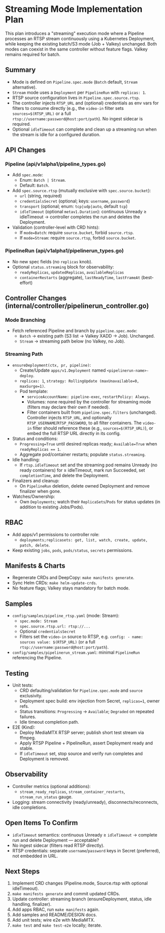 # Streaming Mode Implementation Plan

This plan introduces a "streaming" execution mode where a Pipeline processes an RTSP stream continuously using a Kubernetes Deployment, while keeping the existing batch/S3 mode (Job + Valkey) unchanged. Both modes can coexist in the same controller without feature flags. Valkey remains required for batch.

## Summary
- Mode is defined on `Pipeline.spec.mode` (`Batch` default, `Stream` alternative).
- `Stream` mode uses a `Deployment` per `PipelineRun` with `replicas: 1`.
- RTSP source configuration lives in `Pipeline.spec.source.rtsp`.
- The controller injects `RTSP_URL` and (optional) credentials as env vars for filters to consume directly (e.g., the `video-in` filter sets `sources=$(RTSP_URL)` or a full `rtsp://username:password@host:port/path`). No ingest sidecar is required.
- Optional `idleTimeout` can complete and clean up a streaming run when the stream is idle for a configured duration.

## API Changes

### Pipeline (api/v1alpha1/pipeline_types.go)
- Add `spec.mode`:
  - Enum: `Batch | Stream`.
  - Default: `Batch`.
- Add `spec.source.rtsp` (mutually exclusive with `spec.source.bucket`):
  - `url` (string, required)
  - `credentialsSecret` (optional; keys: `username`, `password`)
  - `transport` (optional; enum: `tcp|udp|auto`, default `tcp`)
  - `idleTimeout` (optional `metav1.Duration`): continuous Unready ≥ idleTimeout → controller completes the run and deletes the Deployment.
- Validation (controller-level with CRD hints):
  - If `mode=Batch`: require `source.bucket`, forbid `source.rtsp`.
  - If `mode=Stream`: require `source.rtsp`, forbid `source.bucket`.

### PipelineRun (api/v1alpha1/pipelinerun_types.go)
- No new spec fields (no `replicas` knob).
- Optional `status.streaming` block for observability:
  - `readyReplicas`, `updatedReplicas`, `availableReplicas`
  - `containerRestarts` (aggregate), `lastReadyTime`, `lastFrameAt` (best-effort)

## Controller Changes (internal/controller/pipelinerun_controller.go)

### Mode Branching
- Fetch referenced Pipeline and branch by `pipeline.spec.mode`:
  - `Batch` → existing path (S3 list → Valkey XADD → Job). Unchanged.
  - `Stream` → streaming path below (no Valkey, no Job).

### Streaming Path
- `ensureDeployment(ctx, pr, pipeline)`:
  - Create/Update `apps/v1.Deployment` named `<pipelinerun-name>-deploy`.
  - `replicas: 1`, `strategy: RollingUpdate (maxUnavailable=0, maxSurge=1)`.
  - Pod template:
    - `serviceAccountName: pipeline-exec`, `restartPolicy: Always`.
    - Volumes: none required by the controller for streaming mode (filters may declare their own if needed).
    - Filter containers built from `pipeline.spec.filters` (unchanged). Controller injects `RTSP_URL`, and optionally `RTSP_USERNAME`/`RTSP_PASSWORD`, to all filter containers. The `video-in` filter should reference these (e.g., `sources=$(RTSP_URL)`), or embed the full RTSP URL directly in its config.
- Status and conditions:
  - `Progressing=True` until desired replicas ready; `Available=True` when `readyReplicas == 1`.
  - Aggregate pod/container restarts; populate `status.streaming`.
- Idle handling:
  - If `rtsp.idleTimeout` set and the streaming pod remains Unready (no ready containers) for ≥ idleTimeout, mark run Succeeded, set `completionTime`, and delete the Deployment.
- Finalizers and cleanup:
  - On `PipelineRun` deletion, delete owned Deployment and remove finalizer when gone.
- Watches/Ownership:
  - Own `Deployments`; watch their `ReplicaSets`/`Pods` for status updates (in addition to existing Jobs/Pods).

## RBAC
- Add apps/v1 permissions to controller role:
  - `deployments;replicasets: get, list, watch, create, update, patch, delete`.
- Keep existing `jobs`, `pods`, `pods/status`, `secrets` permissions.

## Manifests & Charts
- Regenerate CRDs and DeepCopy: `make manifests generate`.
- Sync Helm CRDs: `make helm-update-crds`.
- No feature flags; Valkey stays mandatory for batch mode.

## Samples
- `config/samples/pipeline_rtsp.yaml` (mode: Stream):
  - `spec.mode: Stream`
  - `spec.source.rtsp.url: rtsp://...`
  - Optional `credentialsSecret`
  - Filters set the `video-in` source to RTSP, e.g. `config: - name: sources value: $(RTSP_URL)` (or a full `rtsp://username:password@host:port/path`).
- `config/samples/pipelinerun_stream.yaml`: minimal `PipelineRun` referencing the Pipeline.

## Testing
- Unit tests:
  - CRD defaulting/validation for `Pipeline.spec.mode` and `source` exclusivity.
  - Deployment spec build: env injection from Secret, `replicas=1`, owner refs.
  - Status transitions: `Progressing` → `Available`; `Degraded` on repeated failures.
  - Idle timeout completion path.
- E2E (Kind):
  - Deploy MediaMTX RTSP server; publish short test stream via ffmpeg.
  - Apply RTSP Pipeline + PipelineRun, assert Deployment ready and stable.
  - If `idleTimeout` set, stop source and verify run completes and Deployment is removed.

## Observability
- Controller metrics (optional additions):
  - `stream_ready_replicas`, `stream_container_restarts`, `stream_run_status` gauge.
- Logging: stream connectivity (ready/unready), disconnects/reconnects, idle completions.

## Open Items To Confirm
- `idleTimeout` semantics: continuous Unready ≥ `idleTimeout` → complete run and delete Deployment — acceptable?
- No ingest sidecar (filters read RTSP directly). 
- RTSP credentials: separate `username`/`password` keys in Secret (preferred), not embedded in URL.

## Next Steps
1. Implement CRD changes (Pipeline.mode, Source.rtsp with optional idleTimeout).
2. `make manifests generate` and commit updated CRDs.
3. Update controller: streaming branch (ensureDeployment, status, idle handling, finalizer).
4. Add apps RBAC, run `make manifests` again.
5. Add samples and README/DESIGN docs.
6. Add unit tests; wire e2e with MediaMTX.
7. `make test` and `make test-e2e` locally; iterate.
